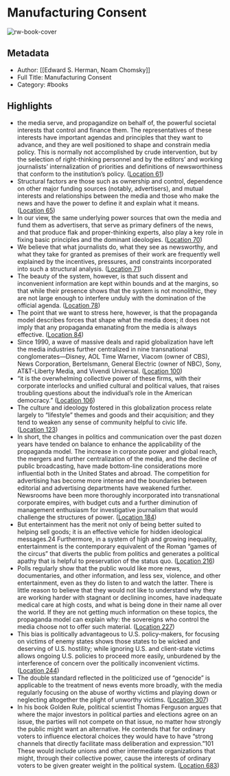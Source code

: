 # Manufacturing Consent

![rw-book-cover](https://images-na.ssl-images-amazon.com/images/I/516amJJctNL._SL200_.jpg)

## Metadata
- Author: [[Edward S. Herman, Noam Chomsky]]
- Full Title: Manufacturing Consent
- Category: #books

## Highlights
- the media serve, and propagandize on behalf of, the powerful societal interests that control and finance them. The representatives of these interests have important agendas and principles that they want to advance, and they are well positioned to shape and constrain media policy. This is normally not accomplished by crude intervention, but by the selection of right-thinking personnel and by the editors’ and working journalists’ internalization of priorities and definitions of newsworthiness that conform to the institution’s policy. ([Location 61](https://readwise.io/to_kindle?action=open&asin=B0055PJ4R0&location=61))
- Structural factors are those such as ownership and control, dependence on other major funding sources (notably, advertisers), and mutual interests and relationships between the media and those who make the news and have the power to define it and explain what it means. ([Location 65](https://readwise.io/to_kindle?action=open&asin=B0055PJ4R0&location=65))
- In our view, the same underlying power sources that own the media and fund them as advertisers, that serve as primary definers of the news, and that produce flak and proper-thinking experts, also play a key role in fixing basic principles and the dominant ideologies. ([Location 70](https://readwise.io/to_kindle?action=open&asin=B0055PJ4R0&location=70))
- We believe that what journalists do, what they see as newsworthy, and what they take for granted as premises of their work are frequently well explained by the incentives, pressures, and constraints incorporated into such a structural analysis. ([Location 71](https://readwise.io/to_kindle?action=open&asin=B0055PJ4R0&location=71))
- The beauty of the system, however, is that such dissent and inconvenient information are kept within bounds and at the margins, so that while their presence shows that the system is not monolithic, they are not large enough to interfere unduly with the domination of the official agenda. ([Location 78](https://readwise.io/to_kindle?action=open&asin=B0055PJ4R0&location=78))
- The point that we want to stress here, however, is that the propaganda model describes forces that shape what the media does; it does not imply that any propaganda emanating from the media is always effective. ([Location 84](https://readwise.io/to_kindle?action=open&asin=B0055PJ4R0&location=84))
- Since 1990, a wave of massive deals and rapid globalization have left the media industries further centralized in nine transnational conglomerates—Disney, AOL Time Warner, Viacom (owner of CBS), News Corporation, Bertelsmann, General Electric (owner of NBC), Sony, AT&T-Liberty Media, and Vivendi Universal. ([Location 100](https://readwise.io/to_kindle?action=open&asin=B0055PJ4R0&location=100))
- “it is the overwhelming collective power of these firms, with their corporate interlocks and unified cultural and political values, that raises troubling questions about the individual’s role in the American democracy.” ([Location 106](https://readwise.io/to_kindle?action=open&asin=B0055PJ4R0&location=106))
- The culture and ideology fostered in this globalization process relate largely to “lifestyle” themes and goods and their acquisition; and they tend to weaken any sense of community helpful to civic life. ([Location 123](https://readwise.io/to_kindle?action=open&asin=B0055PJ4R0&location=123))
- In short, the changes in politics and communication over the past dozen years have tended on balance to enhance the applicability of the propaganda model. The increase in corporate power and global reach, the mergers and further centralization of the media, and the decline of public broadcasting, have made bottom-line considerations more influential both in the United States and abroad. The competition for advertising has become more intense and the boundaries between editorial and advertising departments have weakened further. Newsrooms have been more thoroughly incorporated into transnational corporate empires, with budget cuts and a further diminution of management enthusiasm for investigative journalism that would challenge the structures of power. ([Location 184](https://readwise.io/to_kindle?action=open&asin=B0055PJ4R0&location=184))
- But entertainment has the merit not only of being better suited to helping sell goods; it is an effective vehicle for hidden ideological messages.24 Furthermore, in a system of high and growing inequality, entertainment is the contemporary equivalent of the Roman “games of the circus” that diverts the public from politics and generates a political apathy that is helpful to preservation of the status quo. ([Location 216](https://readwise.io/to_kindle?action=open&asin=B0055PJ4R0&location=216))
- Polls regularly show that the public would like more news, documentaries, and other information, and less sex, violence, and other entertainment, even as they do listen to and watch the latter. There is little reason to believe that they would not like to understand why they are working harder with stagnant or declining incomes, have inadequate medical care at high costs, and what is being done in their name all over the world. If they are not getting much information on these topics, the propaganda model can explain why: the sovereigns who control the media choose not to offer such material. ([Location 227](https://readwise.io/to_kindle?action=open&asin=B0055PJ4R0&location=227))
- This bias is politically advantageous to U.S. policy-makers, for focusing on victims of enemy states shows those states to be wicked and deserving of U.S. hostility; while ignoring U.S. and client-state victims allows ongoing U.S. policies to proceed more easily, unburdened by the interference of concern over the politically inconvenient victims. ([Location 244](https://readwise.io/to_kindle?action=open&asin=B0055PJ4R0&location=244))
- The double standard reflected in the politicized use of “genocide” is applicable to the treatment of news events more broadly, with the media regularly focusing on the abuse of worthy victims and playing down or neglecting altogether the plight of unworthy victims. ([Location 307](https://readwise.io/to_kindle?action=open&asin=B0055PJ4R0&location=307))
- In his book Golden Rule, political scientist Thomas Ferguson argues that where the major investors in political parties and elections agree on an issue, the parties will not compete on that issue, no matter how strongly the public might want an alternative. He contends that for ordinary voters to influence electoral choices they would have to have “strong channels that directly facilitate mass deliberation and expression.”101 These would include unions and other intermediate organizations that might, through their collective power, cause the interests of ordinary voters to be given greater weight in the political system. ([Location 683](https://readwise.io/to_kindle?action=open&asin=B0055PJ4R0&location=683))
